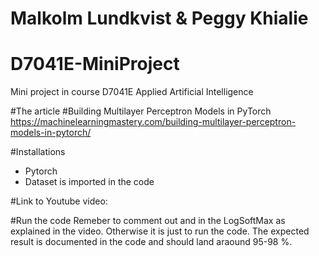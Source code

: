 # Malkolm Lundkvist & Peggy Khialie

# D7041E-MiniProject
Mini project in course D7041E Applied Artificial Intelligence


#The article
#Building Multilayer Perceptron Models in PyTorch
https://machinelearningmastery.com/building-multilayer-perceptron-models-in-pytorch/

#Installations
- Pytorch
- Dataset is imported in the code

#Link to Youtube video: 

#Run the code
Remeber to comment out and in the LogSoftMax as explained in the video. Otherwise it is just to run the code. The expected result is documented in the code and should land araound 95-98 %. 
